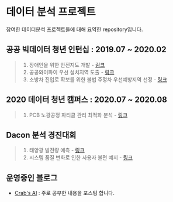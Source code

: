 # 데이터 분석 프로젝트
참여한 데이터분석 프로젝트들에 대해 요약한 repository입니다.

## 공공 빅데이터 청년 인턴십 : 2019.07 ~ 2020.02
> 1. 장애인을 위한 안전지도 개발 - [링크](https://github.com/hwanghee1/data_analysis_projects/tree/main/%EA%B3%B5%EA%B3%B5%20%EB%B9%85%EB%8D%B0%EC%9D%B4%ED%84%B0%20%EC%9D%B8%ED%84%B4%EC%8B%AD/1.%20%EC%9E%A5%EC%95%A0%EC%9D%B8%EC%9D%84%20%EC%9C%84%ED%95%9C%20%EC%95%88%EC%A0%84%EC%A7%80%EB%8F%84%20%EA%B0%9C%EB%B0%9C)
> 2. 공공와이파이 우선 설치지역 도출 - [링크](https://github.com/hwanghee1/data_analysis_projects/tree/main/%EA%B3%B5%EA%B3%B5%20%EB%B9%85%EB%8D%B0%EC%9D%B4%ED%84%B0%20%EC%9D%B8%ED%84%B4%EC%8B%AD/2.%20%EA%B3%B5%EA%B3%B5%EC%99%80%EC%9D%B4%ED%8C%8C%EC%9D%B4%20%EC%9A%B0%EC%84%A0%20%EC%84%A4%EC%B9%98%EC%A7%80%EC%97%AD%20%EB%8F%84%EC%B6%9C)
> 3. 소방차 진입로 확보를 위한 불법 주정차 우선예방지역 선정 - [링크](https://github.com/hwanghee1/data_analysis_projects/tree/main/%EA%B3%B5%EA%B3%B5%20%EB%B9%85%EB%8D%B0%EC%9D%B4%ED%84%B0%20%EC%9D%B8%ED%84%B4%EC%8B%AD/3.%20%EC%86%8C%EB%B0%A9%EC%B0%A8%20%EC%A7%84%EC%9E%85%EB%A1%9C%20%ED%99%95%EB%B3%B4%EB%A5%BC%20%EC%9C%84%ED%95%9C%20%EB%B6%88%EB%B2%95%20%EC%A3%BC%EC%A0%95%EC%B0%A8%20%EC%9A%B0%EC%84%A0%EC%98%88%EB%B0%A9%EC%A7%80%EC%97%AD%20%EB%8F%84%EC%B6%9C)

## 2020 데이터 청년 캠퍼스 : 2020.07 ~ 2020.08
> 1. PCB 노광공정 파티클 관리 최적화 분석 - [링크](https://github.com/hwanghee1/data_analysis_projects/tree/main/2020%20%EB%8D%B0%EC%9D%B4%ED%84%B0%20%EC%B2%AD%EB%85%84%20%EC%BA%A0%ED%8D%BC%EC%8A%A4/PCB%20%EB%85%B8%EA%B4%91%EA%B3%B5%EC%A0%95%20%ED%8C%8C%ED%8B%B0%ED%81%B4%20%EA%B4%80%EB%A6%AC%20%EC%B5%9C%EC%A0%81%ED%99%94%20%EB%B6%84%EC%84%9D)

## Dacon 분석 경진대회
> 1. 태양광 발전량 예측 - [링크](https://github.com/hwanghee1/data_analysis_projects/tree/main/Dacon%20%EB%B6%84%EC%84%9D%20%EA%B2%BD%EC%A7%84%EB%8C%80%ED%9A%8C/1.%20%ED%83%9C%EC%96%91%EA%B4%91%20%EB%B0%9C%EC%A0%84%EB%9F%89%20%EC%98%88%EC%B8%A1)
> 2. 시스템 품질 변화로 인한 사용자 불편 예지 - [링크](https://github.com/hwanghee1/data_analysis_projects/tree/main/Dacon%20%EB%B6%84%EC%84%9D%20%EA%B2%BD%EC%A7%84%EB%8C%80%ED%9A%8C/2.%20%EC%8B%9C%EC%8A%A4%ED%85%9C%20%ED%92%88%EC%A7%88%20%EB%B3%80%ED%99%94%EB%A1%9C%20%EC%9D%B8%ED%95%9C%20%EC%82%AC%EC%9A%A9%EC%9E%90%20%EB%B6%88%ED%8E%B8%20%EC%98%88%EC%A7%80)

## 운영중인 블로그
- [Crab's AI](https://hh-bigdata-career.tistory.com/) : 주로 공부한 내용을 포스팅 합니다.
